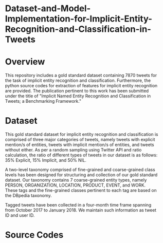 # Dataset-and-Model-Implementation-for-Implicit-Entity-Recognition-and-Classification-in-Tweets

# Overview
This repository includes a gold standard dataset containing 7870 tweets for the task of implicit entity recognition and classification. Furthermore, the python source codes for extraction of features for implicit entity recognition are provided. The publication pertinent to this work has been submitted under the title of "Implicit Named Entity Recognition and Classification in Tweets; a Benchmarking Framework."


# Dataset
This gold standard dataset for implicit entity recognition and classification is comprised of three major categories of tweets, namely tweets with explicit mention/s of entities, tweets with implicit mention/s of entities, and tweets without either. As per a random sampling using Twitter API and ratio calculation, the ratio of different types of tweets in our dataset is as follows: 35\% Explicit, 15\% Implicit, and 50\% NIL.

A two-level taxonomy comprised of fine-grained and coarse-grained class levels has been designed for structuring and collection of our gold standard dataset. Our taxonomy contains 7 coarse-grained entity types, namely PERSON, ORGANIZATION, LOCATION, PRODUCT, EVENT, and WORK. These tags and the fine-grained classes pertinent to each tag are based on the DBpedia taxonomy.

Tagged tweets have been collected in a four-month time frame spanning from October 2017 to January 2018. We maintain such information as tweet ID and user ID.


# Source Codes
